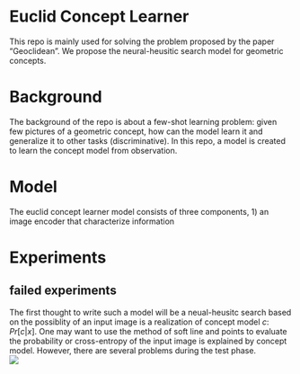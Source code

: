 # Euclid Concept Learner
 This repo is mainly used for solving the problem proposed by the paper “Geoclidean”. We propose the neural-heusitic search model for geometric concepts.

# Background 
The background of the repo is about a few-shot learning problem: given few pictures of a geometric concept,
how can the model learn it and generalize it to other tasks (discriminative). In this repo, a model is created
to learn the concept model from observation.

# Model
The euclid concept learner model consists of three components, 1) an image encoder that characterize information

# Experiments

## failed experiments
The first thought to write such a model will be a neual-heusitc search based on the possiblity of an input image is a realization of concept model $c$: $Pr[c|x]$. One may want to use the method of soft line and points to evaluate the probability or cross-entropy of the input image is explained by concept model. However, there are several problems during the test phase.  
![](results/angle_concept1.png)
